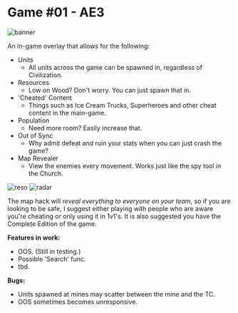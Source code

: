 # Game #01 - AE3

![banner](https://user-images.githubusercontent.com/47891193/80850428-a2187300-8c13-11ea-9da1-6851cb14dd53.jpg)

 An in-game overlay that allows for the following:
* Units
  * All units across the game can be spawned in, regardless of Civilization.
* Resources
  * Low on Wood? Don't worry. You can just spawn that in.
* 'Cheated' Content
  * Things such as Ice Cream Trucks, Superheroes and other cheat content in the main-game.
* Population
  * Need more room? Easily increase that.
* Out of Sync
  * Why admit defeat and ruin your stats when you can just crash the game?
* Map Revealer
  * View the enemies every movement. Works just like the spy tool in the Church.
 
 ![reso](https://user-images.githubusercontent.com/47891193/80848909-e6ecdb80-8c0c-11ea-8dbd-1bd83c043244.png) ![radar](https://user-images.githubusercontent.com/47891193/80849185-f4ef2c00-8c0d-11ea-86e2-acc14bc7a5d8.png)

  The map hack will *reveal everything to everyone on your team*, so if you are looking to be safe, I suggest either playing with people who are aware you're cheating or only using it in 1v1's. It is also suggested you have the Complete Edition of the game.
 
 **Features in work:**
  * OOS. (Still in testing.)
  * Possible 'Search' func.
  * tbd.
  
 **Bugs:**
  * Units spawned at mines may scatter between the mine and the TC.
  * OOS sometimes becomes unresponsive.
